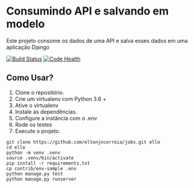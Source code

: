 # Consumindo API e salvando em modelo

Este projeto consome os dados de uma API e salva esses dados em uma aplicação Django

[![Build Status](https://travis-ci.org/eltonjncorreia/jobs.svg?branch=master)](https://travis-ci.org/eltonjncorreia/jobs)
[![Code Health](https://landscape.io/github/eltonjncorreia/jobs/master/landscape.svg?style=flat)](https://landscape.io/github/eltonjncorreia/jobs/master)

## Como Usar?

1.  Clone o repositório.
2.  Crie um virtualenv com Python 3.6 +
3.  Ative o virtualenv
4.  Instale as dependências.
5.  Configure a instância com o .env
6.  Rode os testes
7.  Execute o projeto.


``` console
git clone https://github.com/eltonjncorreia/jobs.git ello
cd ello
python -m venv .venv
source .venv/bin/activate
pip install -r requirements.txt
cp contrib/env-sample .env
python manage.py test
python manage.py runserver

```